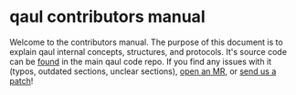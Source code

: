 # qaul contributors manual

Welcome to the contributors manual.  The purpose of this document is
to explain qaul internal concepts, structures, and protocols.
It's source code can be [found][repo] in the main qaul code repo.
If you find any issues with it (typos, outdated sections, unclear
sections), [open an MR], or [send us a patch]!

[repo]: https://git.qaul.org/qaul/qaul/tree/develop/docs/contributors
[open an MR]: social/contributions.html#submitting-a-pr
[send us a patch]: social/contributions.html#submitting-an-e-mail-patch
